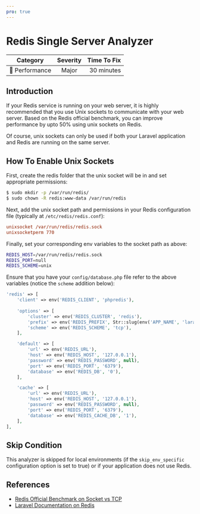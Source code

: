 ```yaml
---
pro: true
---
```


# Redis Single Server Analyzer <Badge text="PRO" type="tip"/>

| Category       | Severity   | Time To Fix  |
| -------------  |:----------:| ------------:|
| :rocket: Performance | Major | 30 minutes  |

## Introduction

If your Redis service is running on your web server, it is highly recommended that you use Unix sockets to communicate with your web server. Based on the Redis official benchmark, you can improve performance by upto 50% using unix sockets on Redis.

Of course, unix sockets can only be used if both your Laravel application and Redis are running on the same server.

## How To Enable Unix Sockets

First, create the redis folder that the unix socket will be in and set appropriate permissions:

```bash
$ sudo mkdir -p /var/run/redis/
$ sudo chown -R redis:www-data /var/run/redis
```

Next, add the unix socket path and permissions in your Redis configuration file (typically at `/etc/redis/redis.conf`):

```ini
unixsocket /var/run/redis/redis.sock
unixsocketperm 770
```

Finally, set your corresponding env variables to the socket path as above:

```bash
REDIS_HOST=/var/run/redis/redis.sock
REDIS_PORT=null
REDIS_SCHEME=unix
```

Ensure that you have your `config/database.php` file refer to the above variables (notice the `scheme` addition below):

```php
'redis' => [
    'client' => env('REDIS_CLIENT', 'phpredis'),
    
    'options' => [
        'cluster' => env('REDIS_CLUSTER', 'redis'),
        'prefix' => env('REDIS_PREFIX', Str::slug(env('APP_NAME', 'laravel'), '_').'_database_'),
        'scheme' => env('REDIS_SCHEME', 'tcp'),
    ],

    'default' => [
        'url' => env('REDIS_URL'),
        'host' => env('REDIS_HOST', '127.0.0.1'),
        'password' => env('REDIS_PASSWORD', null),
        'port' => env('REDIS_PORT', '6379'),
        'database' => env('REDIS_DB', '0'),
    ],

    'cache' => [
        'url' => env('REDIS_URL'),
        'host' => env('REDIS_HOST', '127.0.0.1'),
        'password' => env('REDIS_PASSWORD', null),
        'port' => env('REDIS_PORT', '6379'),
        'database' => env('REDIS_CACHE_DB', '1'),
    ],
],
```

## Skip Condition

This analyzer is skipped for local environments (if the `skip_env_specific` configuration option is set to true) or if your application does not use Redis.

## References

- [Redis Official Benchmark on Socket vs TCP](https://redis.io/topics/benchmarks)
- [Laravel Documentation on Redis](https://laravel.com/docs/redis)
